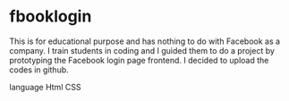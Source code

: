 # fbooklogin
This is for educational purpose and has nothing to do with Facebook as a company. I train students in coding and I guided them to do a project by prototyping the Facebook login page frontend. I decided to upload the codes in github.

language
Html
CSS
